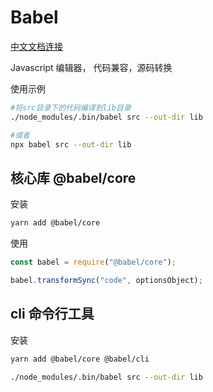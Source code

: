 # Babel

[中文文档连接](https://www.babeljs.cn/docs/)

Javascript 编辑器， 代码兼容，源码转换

使用示例

```bash
#将src目录下的代码编译到lib目录
./node_modules/.bin/babel src --out-dir lib

#或者
npx babel src --out-dir lib
```

## 核心库 **@babel/core**

安装

```bash
yarn add @babel/core
```

使用

```js
const babel = require("@babel/core");

babel.transformSync("code", optionsObject);
```

## cli 命令行工具

安装

```bash
yarn add @babel/core @babel/cli
```

```bash
./node_modules/.bin/babel src --out-dir lib
```
